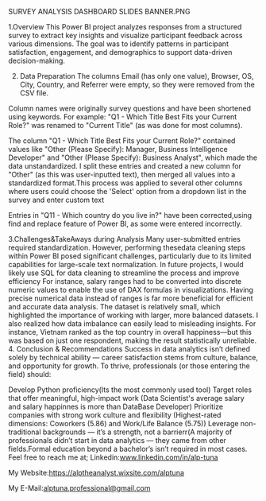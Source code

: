 SURVEY ANALYSIS DASHBOARD SLIDES BANNER.PNG

1.Overview
This Power BI project analyzes responses from a structured survey to extract key insights and visualize participant feedback across various dimensions. The goal was to identify patterns in participant satisfaction, engagement, and demographics to support data-driven decision-making.

2. Data Preparation
The columns Email (has only one value), Browser, OS, City, Country, and Referrer were empty, so they were removed from the CSV file.

Column names were originally survey questions and have been shortened using keywords. For example: "Q1 - Which Title Best Fits your Current Role?" was renamed to "Current Title" (as was done for most columns).

The column "Q1 - Which Title Best Fits your Current Role?" contained values like "Other (Please Specify): Manager, Business Intelligence Developer" and "Other (Please Specify): Business Analyst", which made the data unstandardized. I split these entries and created a new column for "Other" (as this was user-inputted text), then merged all values into a standardized format.This process was applied to several other columns where users could choose the 'Select' option from a dropdown list in the survey and enter custom text

Entries in "Q11 - Which country do you live in?" have been corrected,using find and replace feature of Power BI, as some were entered incorrectly.

3.Challenges&TakeAways during Analysis
Many user-submitted entries required standardization. However, performing thesedata cleaning steps within Power BI posed significant challenges, particularly due to its limited capabilities for large-scale text normalization. In future projects, I would likely use SQL for data cleaning to streamline the process and improve efficiency
For instance, salary ranges had to be converted into discrete numeric values to enable the use of DAX formulas in visualizations. Having precise numerical data instead of ranges is far more beneficial for efficient and accurate data analysis.
The dataset is relatively small, which highlighted the importance of working with larger, more balanced datasets. I also realized how data imbalance can easily lead to misleading insights. For instance, Vietnam ranked as the top country in overall happiness—but this was based on just one respondent, making the result statistically unreliable.
4. Conclusion & Recommendations
Success in data analytics isn’t defined solely by technical ability — career satisfaction stems from culture, balance, and opportunity for growth. To thrive, professionals (or those entering the field) should:

Develop Python proficiency(Its the most commonly used tool)
Target roles that offer meaningful, high-impact work (Data Scientist's average salary and salary happinnes is more than DataBase Developer)
Prioritize companies with strong work culture and flexibility (Highest-rated dimensions: Coworkers (5.86) and Work/Life Balance (5.75))
Leverage non-traditional backgrounds — it’s a strength, not a barrierr(A majority of professionals didn’t start in data analytics — they came from other fields.Formal education beyond a bachelor’s isn’t required in most cases.
Feel free to reach me at;
Linkedin:www.linkedin.com/in/alp-tuna

My Website:https://alptheanalyst.wixsite.com/alptuna

My E-Mail:alptuna.professional@gmail.com


